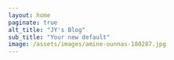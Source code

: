 ```yaml
---
layout: home
paginate: true
alt_title: "JY's Blog"
sub_title: "Your new default"
image: /assets/images/amine-ounnas-180287.jpg
---
```

